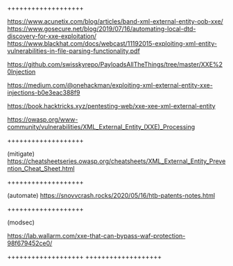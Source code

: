 
+++++++++++++++++++

https://www.acunetix.com/blog/articles/band-xml-external-entity-oob-xxe/
https://www.gosecure.net/blog/2019/07/16/automating-local-dtd-discovery-for-xxe-exploitation/
https://www.blackhat.com/docs/webcast/11192015-exploiting-xml-entity-vulnerabilities-in-file-parsing-functionality.pdf

https://github.com/swisskyrepo/PayloadsAllTheThings/tree/master/XXE%20Injection

https://medium.com/@onehackman/exploiting-xml-external-entity-xxe-injections-b0e3eac388f9

https://book.hacktricks.xyz/pentesting-web/xxe-xee-xml-external-entity

https://owasp.org/www-community/vulnerabilities/XML_External_Entity_(XXE)_Processing

+++++++++++++++++++

(mitigate)
https://cheatsheetseries.owasp.org/cheatsheets/XML_External_Entity_Prevention_Cheat_Sheet.html


+++++++++++++++++++

(automate)
https://snovvcrash.rocks/2020/05/16/htb-patents-notes.html

+++++++++++++++++++

(modsec)

https://lab.wallarm.com/xxe-that-can-bypass-waf-protection-98f679452ce0/



+++++++++++++++++++
+++++++++++++++++++

